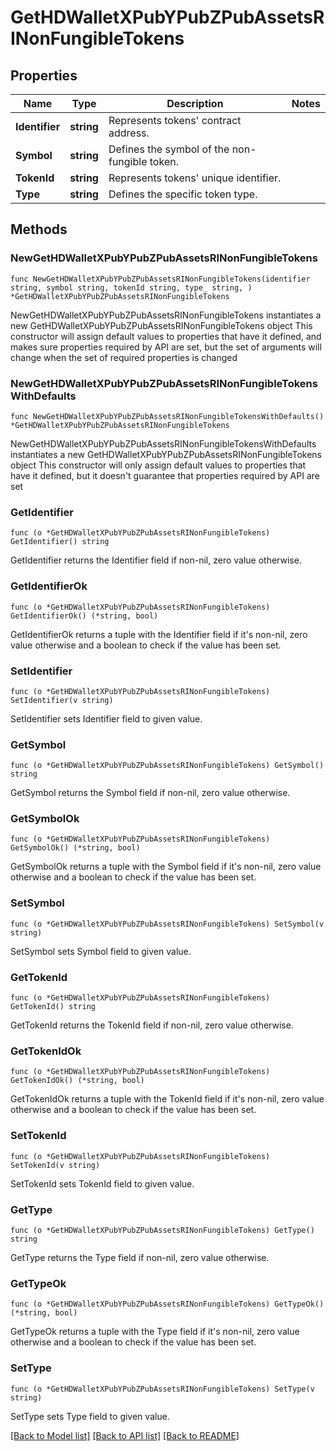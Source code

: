 # GetHDWalletXPubYPubZPubAssetsRINonFungibleTokens

## Properties

Name | Type | Description | Notes
------------ | ------------- | ------------- | -------------
**Identifier** | **string** | Represents tokens&#39; contract address. | 
**Symbol** | **string** | Defines the symbol of the non-fungible token. | 
**TokenId** | **string** | Represents tokens&#39; unique identifier. | 
**Type** | **string** | Defines the specific token type. | 

## Methods

### NewGetHDWalletXPubYPubZPubAssetsRINonFungibleTokens

`func NewGetHDWalletXPubYPubZPubAssetsRINonFungibleTokens(identifier string, symbol string, tokenId string, type_ string, ) *GetHDWalletXPubYPubZPubAssetsRINonFungibleTokens`

NewGetHDWalletXPubYPubZPubAssetsRINonFungibleTokens instantiates a new GetHDWalletXPubYPubZPubAssetsRINonFungibleTokens object
This constructor will assign default values to properties that have it defined,
and makes sure properties required by API are set, but the set of arguments
will change when the set of required properties is changed

### NewGetHDWalletXPubYPubZPubAssetsRINonFungibleTokensWithDefaults

`func NewGetHDWalletXPubYPubZPubAssetsRINonFungibleTokensWithDefaults() *GetHDWalletXPubYPubZPubAssetsRINonFungibleTokens`

NewGetHDWalletXPubYPubZPubAssetsRINonFungibleTokensWithDefaults instantiates a new GetHDWalletXPubYPubZPubAssetsRINonFungibleTokens object
This constructor will only assign default values to properties that have it defined,
but it doesn't guarantee that properties required by API are set

### GetIdentifier

`func (o *GetHDWalletXPubYPubZPubAssetsRINonFungibleTokens) GetIdentifier() string`

GetIdentifier returns the Identifier field if non-nil, zero value otherwise.

### GetIdentifierOk

`func (o *GetHDWalletXPubYPubZPubAssetsRINonFungibleTokens) GetIdentifierOk() (*string, bool)`

GetIdentifierOk returns a tuple with the Identifier field if it's non-nil, zero value otherwise
and a boolean to check if the value has been set.

### SetIdentifier

`func (o *GetHDWalletXPubYPubZPubAssetsRINonFungibleTokens) SetIdentifier(v string)`

SetIdentifier sets Identifier field to given value.


### GetSymbol

`func (o *GetHDWalletXPubYPubZPubAssetsRINonFungibleTokens) GetSymbol() string`

GetSymbol returns the Symbol field if non-nil, zero value otherwise.

### GetSymbolOk

`func (o *GetHDWalletXPubYPubZPubAssetsRINonFungibleTokens) GetSymbolOk() (*string, bool)`

GetSymbolOk returns a tuple with the Symbol field if it's non-nil, zero value otherwise
and a boolean to check if the value has been set.

### SetSymbol

`func (o *GetHDWalletXPubYPubZPubAssetsRINonFungibleTokens) SetSymbol(v string)`

SetSymbol sets Symbol field to given value.


### GetTokenId

`func (o *GetHDWalletXPubYPubZPubAssetsRINonFungibleTokens) GetTokenId() string`

GetTokenId returns the TokenId field if non-nil, zero value otherwise.

### GetTokenIdOk

`func (o *GetHDWalletXPubYPubZPubAssetsRINonFungibleTokens) GetTokenIdOk() (*string, bool)`

GetTokenIdOk returns a tuple with the TokenId field if it's non-nil, zero value otherwise
and a boolean to check if the value has been set.

### SetTokenId

`func (o *GetHDWalletXPubYPubZPubAssetsRINonFungibleTokens) SetTokenId(v string)`

SetTokenId sets TokenId field to given value.


### GetType

`func (o *GetHDWalletXPubYPubZPubAssetsRINonFungibleTokens) GetType() string`

GetType returns the Type field if non-nil, zero value otherwise.

### GetTypeOk

`func (o *GetHDWalletXPubYPubZPubAssetsRINonFungibleTokens) GetTypeOk() (*string, bool)`

GetTypeOk returns a tuple with the Type field if it's non-nil, zero value otherwise
and a boolean to check if the value has been set.

### SetType

`func (o *GetHDWalletXPubYPubZPubAssetsRINonFungibleTokens) SetType(v string)`

SetType sets Type field to given value.



[[Back to Model list]](../README.md#documentation-for-models) [[Back to API list]](../README.md#documentation-for-api-endpoints) [[Back to README]](../README.md)


